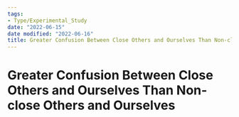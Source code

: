 ```yaml
---
tags:
- Type/Experimental_Study
date: "2022-06-15"
date modified: "2022-06-16"
title: Greater Confusion Between Close Others and Ourselves Than Non-close Others and Ourselves
---
```


# Greater Confusion Between Close Others and Ourselves Than Non-close Others and Ourselves
